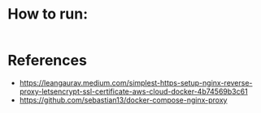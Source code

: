 # How to run:

```

```







# References
- https://leangaurav.medium.com/simplest-https-setup-nginx-reverse-proxy-letsencrypt-ssl-certificate-aws-cloud-docker-4b74569b3c61
- https://github.com/sebastian13/docker-compose-nginx-proxy
